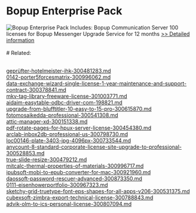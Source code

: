 # Bopup Enterprise Pack
![Bopup Enterprise Pack](https://mycommerce.akamaized.net/api/pimages/P174739/BIG/174739.GIF)
Includes:
Bopup Communication Server
100 licenses for Bopup Messenger
Upgrade Service for 12 months
[>> Detailed information](https://secure.shareit.com/shareit/product.html?productid=174739&affiliateid=200057808)<br/><br/># Related:

<br />[geprüfter-hotelmeister-ihk-300481283.md](https://github.com/downloadplanet/downloadplanet/blob/main/geprüfter-hotelmeister-ihk-300481283.md)<br />[0142-porter5forcesmatrix-300996062.md](https://github.com/downloadplanet/downloadplanet/blob/main/0142-porter5forcesmatrix-300996062.md)<br />[data-exchange-wizard-single-license-1-year-maintenance-and-support-contract-300378841.md](https://github.com/downloadplanet/downloadplanet/blob/main/data-exchange-wizard-single-license-1-year-maintenance-and-support-contract-300378841.md)<br />[mkv-tag-library-freeware-license-301003771.md](https://github.com/downloadplanet/downloadplanet/blob/main/mkv-tag-library-freeware-license-301003771.md)<br />[aidaim-easytable-odbc-driver-com-198821.md](https://github.com/downloadplanet/downloadplanet/blob/main/aidaim-easytable-odbc-driver-com-198821.md)<br />[upgrade-from-blufftitler-10-easy-to-15-pro-300615870.md](https://github.com/downloadplanet/downloadplanet/blob/main/upgrade-from-blufftitler-10-easy-to-15-pro-300615870.md)<br />[fotomosaikedda-professional-300541308.md](https://github.com/downloadplanet/downloadplanet/blob/main/fotomosaikedda-professional-300541308.md)<br />[attic-manager-xd-300151338.md](https://github.com/downloadplanet/downloadplanet/blob/main/attic-manager-xd-300151338.md)<br />[pdf-rotate-pages-for-hpux-server-license-300454380.md](https://github.com/downloadplanet/downloadplanet/blob/main/pdf-rotate-pages-for-hpux-server-license-300454380.md)<br />[arclab-inbox2db-professional-us-300798730.md](https://github.com/downloadplanet/downloadplanet/blob/main/arclab-inbox2db-professional-us-300798730.md)<br />[loc00146-plate-3403-jpg-4096px-300733544.md](https://github.com/downloadplanet/downloadplanet/blob/main/loc00146-plate-3403-jpg-4096px-300733544.md)<br />[anycount-8-standard-corporate-license-site-upgrade-to-professional-300528853.md](https://github.com/downloadplanet/downloadplanet/blob/main/anycount-8-standard-corporate-license-site-upgrade-to-professional-300528853.md)<br />[true-slide-resize-300479212.md](https://github.com/downloadplanet/downloadplanet/blob/main/true-slide-resize-300479212.md)<br />[mitcalc-thermal-properties-of-materials-300996717.md](https://github.com/downloadplanet/downloadplanet/blob/main/mitcalc-thermal-properties-of-materials-300996717.md)<br />[ipubsoft-mobi-to-epub-converter-for-mac-300921960.md](https://github.com/downloadplanet/downloadplanet/blob/main/ipubsoft-mobi-to-epub-converter-for-mac-300921960.md)<br />[daossoft-password-rescuer-advanced-300873350.md](https://github.com/downloadplanet/downloadplanet/blob/main/daossoft-password-rescuer-advanced-300873350.md)<br />[0111-eisenhowerportfolio-300967323.md](https://github.com/downloadplanet/downloadplanet/blob/main/0111-eisenhowerportfolio-300967323.md)<br />[sketchy-grid-truetype-font-eps-shapes-for-all-apps-v206-300531375.md](https://github.com/downloadplanet/downloadplanet/blob/main/sketchy-grid-truetype-font-eps-shapes-for-all-apps-v206-300531375.md)<br />[cubexsoft-zimbra-export-technical-license-300788843.md](https://github.com/downloadplanet/downloadplanet/blob/main/cubexsoft-zimbra-export-technical-license-300788843.md)<br />[advik-olm-to-ics-personal-license-300807094.md](https://github.com/downloadplanet/downloadplanet/blob/main/advik-olm-to-ics-personal-license-300807094.md)